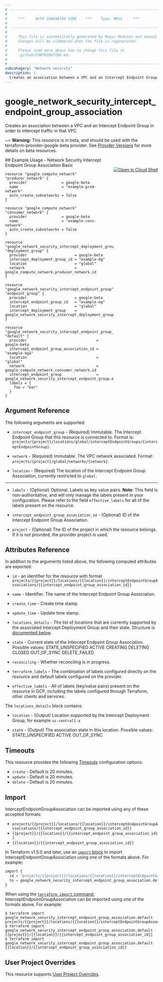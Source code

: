 ```yaml
---
# ----------------------------------------------------------------------------
#
#     ***     AUTO GENERATED CODE    ***    Type: MMv1     ***
#
# ----------------------------------------------------------------------------
#
#     This file is automatically generated by Magic Modules and manual
#     changes will be clobbered when the file is regenerated.
#
#     Please read more about how to change this file in
#     .github/CONTRIBUTING.md.
#
# ----------------------------------------------------------------------------
subcategory: "Network security"
description: |-
  Creates an association between a VPC and an Intercept Endpoint Group in order to intercept traffic in that VPC.
---
```


# google_network_security_intercept_endpoint_group_association

Creates an association between a VPC and an Intercept Endpoint Group in order to intercept traffic in that VPC.

~> **Warning:** This resource is in beta, and should be used with the terraform-provider-google-beta provider.
See [Provider Versions](https://terraform.io/docs/providers/google/guides/provider_versions.html) for more details on beta resources.


<div class = "oics-button" style="float: right; margin: 0 0 -15px">
  <a href="https://console.cloud.google.com/cloudshell/open?cloudshell_git_repo=https%3A%2F%2Fgithub.com%2Fterraform-google-modules%2Fdocs-examples.git&cloudshell_image=gcr.io%2Fcloudshell-images%2Fcloudshell%3Alatest&cloudshell_print=.%2Fmotd&cloudshell_tutorial=.%2Ftutorial.md&cloudshell_working_dir=network_security_intercept_endpoint_group_association_basic&open_in_editor=main.tf" target="_blank">
    <img alt="Open in Cloud Shell" src="//gstatic.com/cloudssh/images/open-btn.svg" style="max-height: 44px; margin: 32px auto; max-width: 100%;">
  </a>
</div>
## Example Usage - Network Security Intercept Endpoint Group Association Basic


```hcl
resource "google_compute_network" "producer_network" {
  provider                = google-beta
  name                    = "example-prod-network"
  auto_create_subnetworks = false
}

resource "google_compute_network" "consumer_network" {
  provider                = google-beta
  name                    = "example-cons-network"
  auto_create_subnetworks = false
}

resource "google_network_security_intercept_deployment_group" "deployment_group" {
  provider                      = google-beta
  intercept_deployment_group_id = "example-dg"
  location                      = "global"
  network                       = google_compute_network.producer_network.id
}

resource "google_network_security_intercept_endpoint_group" "endpoint_group" {
  provider                      = google-beta
  intercept_endpoint_group_id   = "example-eg"
  location                      = "global"
  intercept_deployment_group    = google_network_security_intercept_deployment_group.deployment_group.id
}

resource "google_network_security_intercept_endpoint_group_association" "default" {
  provider                                = google-beta
  intercept_endpoint_group_association_id = "example-ega"
  location                                = "global"
  network                                 = google_compute_network.consumer_network.id
  intercept_endpoint_group                = google_network_security_intercept_endpoint_group.endpoint_group.id
  labels = {
    foo = "bar"
  }
}
```

## Argument Reference

The following arguments are supported:


* `intercept_endpoint_group` -
  (Required)
  Immutable. The Intercept Endpoint Group that this resource is connected to. Format
  is:
  `projects/{project}/locations/global/interceptEndpointGroups/{interceptEndpointGroup}`.

* `network` -
  (Required)
  Immutable. The VPC network associated. Format:
  `projects/{project}/global/networks/{network}`.

* `location` -
  (Required)
  The location of the Intercept Endpoint Group Association, currently restricted to `global`.


- - -


* `labels` -
  (Optional)
  Optional. Labels as key value pairs.
  **Note**: This field is non-authoritative, and will only manage the labels present in your configuration.
  Please refer to the field `effective_labels` for all of the labels present on the resource.

* `intercept_endpoint_group_association_id` -
  (Optional)
  ID of the Intercept Endpoint Group Association.

* `project` - (Optional) The ID of the project in which the resource belongs.
    If it is not provided, the provider project is used.


## Attributes Reference

In addition to the arguments listed above, the following computed attributes are exported:

* `id` - an identifier for the resource with format `projects/{{project}}/locations/{{location}}/interceptEndpointGroupAssociations/{{intercept_endpoint_group_association_id}}`

* `name` -
  Identifier. The name of the Intercept Endpoint Group Association.

* `create_time` -
  Create time stamp.

* `update_time` -
  Update time stamp.

* `locations_details` -
  The list of locations that are currently supported by the associated Intercept Deployment Group and their state.
  Structure is [documented below](#nested_locations_details).

* `state` -
  Current state of the Intercept Endpoint Group Association. 
   Possible values:
   STATE_UNSPECIFIED
  ACTIVE
  CREATING
  DELETING
  CLOSED
  OUT_OF_SYNC
  DELETE_FAILED

* `reconciling` -
  Whether reconciling is in progress.

* `terraform_labels` -
  The combination of labels configured directly on the resource
   and default labels configured on the provider.

* `effective_labels` -
  All of labels (key/value pairs) present on the resource in GCP, including the labels configured through Terraform, other clients and services.


<a name="nested_locations_details"></a>The `locations_details` block contains:

* `location` -
  (Output)
  Location supported by the Intercept Deployment Group, for example `us-central1-a`

* `state` -
  (Output)
  The association state in this location. 
   Possible values:
   STATE_UNSPECIFIED
  ACTIVE
  OUT_OF_SYNC

## Timeouts

This resource provides the following
[Timeouts](https://developer.hashicorp.com/terraform/plugin/sdkv2/resources/retries-and-customizable-timeouts) configuration options:

- `create` - Default is 20 minutes.
- `update` - Default is 20 minutes.
- `delete` - Default is 20 minutes.

## Import


InterceptEndpointGroupAssociation can be imported using any of these accepted formats:

* `projects/{{project}}/locations/{{location}}/interceptEndpointGroupAssociations/{{intercept_endpoint_group_association_id}}`
* `{{project}}/{{location}}/{{intercept_endpoint_group_association_id}}`
* `{{location}}/{{intercept_endpoint_group_association_id}}`


In Terraform v1.5.0 and later, use an [`import` block](https://developer.hashicorp.com/terraform/language/import) to import InterceptEndpointGroupAssociation using one of the formats above. For example:

```tf
import {
  id = "projects/{{project}}/locations/{{location}}/interceptEndpointGroupAssociations/{{intercept_endpoint_group_association_id}}"
  to = google_network_security_intercept_endpoint_group_association.default
}
```

When using the [`terraform import` command](https://developer.hashicorp.com/terraform/cli/commands/import), InterceptEndpointGroupAssociation can be imported using one of the formats above. For example:

```
$ terraform import google_network_security_intercept_endpoint_group_association.default projects/{{project}}/locations/{{location}}/interceptEndpointGroupAssociations/{{intercept_endpoint_group_association_id}}
$ terraform import google_network_security_intercept_endpoint_group_association.default {{project}}/{{location}}/{{intercept_endpoint_group_association_id}}
$ terraform import google_network_security_intercept_endpoint_group_association.default {{location}}/{{intercept_endpoint_group_association_id}}
```

## User Project Overrides

This resource supports [User Project Overrides](https://registry.terraform.io/providers/hashicorp/google/latest/docs/guides/provider_reference#user_project_override).
